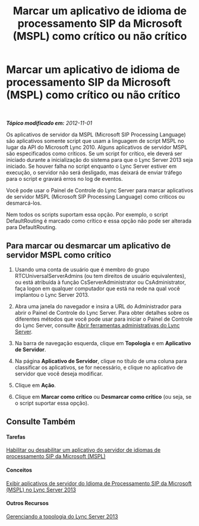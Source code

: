 ﻿---
title: Marcar um aplicativo de idioma de processamento SIP da Microsoft (MSPL) como crítico ou não crítico
TOCTitle: Marcar um aplicativo de idioma de processamento SIP da Microsoft (MSPL) como crítico ou não crítico
ms:assetid: df68fdc6-b7e6-4f07-acdc-0cd4c2c888a1
ms:mtpsurl: https://technet.microsoft.com/pt-br/library/Gg182598(v=OCS.15)
ms:contentKeyID: 49308356
ms.date: 05/19/2016
mtps_version: v=OCS.15
ms.translationtype: HT
---

# Marcar um aplicativo de idioma de processamento SIP da Microsoft (MSPL) como crítico ou não crítico

 

_**Tópico modificado em:** 2012-11-01_

Os aplicativos de servidor da MSPL (Microsoft SIP Processing Language) são aplicativos somente script que usam a linguagem de script MSPL no lugar da API do Microsoft Lync 2010. Alguns aplicativos de servidor MSPL são especificados como críticos. Se um script for crítico, ele deverá ser iniciado durante a inicialização do sistema para que o Lync Server 2013 seja iniciado. Se houver falha no script enquanto o Lync Server estiver em execução, o servidor não será desligado, mas deixará de enviar tráfego para o script e gravará erros no log de eventos.

Você pode usar o Painel de Controle do Lync Server para marcar aplicativos de servidor MSPL (Microsoft SIP Processing Language) como críticos ou desmarcá-los.

Nem todos os scripts suportam essa opção. Por exemplo, o script DefaultRouting é marcado como crítico e essa opção não pode ser alterada para DefaultRouting.

## Para marcar ou desmarcar um aplicativo de servidor MSPL como crítico

1.  Usando uma conta de usuário que é membro do grupo RTCUniversalServerAdmins (ou tem direitos de usuário equivalentes), ou está atribuída à função CsServerAdministrator ou CsAdministrator, faça logon em qualquer computador que está na rede na qual você implantou o Lync Server 2013.

2.  Abra uma janela do navegador e insira a URL do Administrador para abrir o Painel de Controle do Lync Server. Para obter detalhes sobre os diferentes métodos que você pode usar para iniciar o Painel de Controle do Lync Server, consulte [Abrir ferramentas administrativas do Lync Server](lync-server-2013-open-lync-server-administrative-tools.md).

3.  Na barra de navegação esquerda, clique em **Topologia** e em **Aplicativo de Servidor**.

4.  Na página **Aplicativo de Servidor**, clique no título de uma coluna para classificar os aplicativos, se for necessário, e clique no aplicativo de servidor que você deseja modificar.

5.  Clique em **Ação**.

6.  Clique em **Marcar como crítico** ou **Desmarcar como crítico** (ou seja, se o script suportar essa opção).

## Consulte Também

#### Tarefas

[Habilitar ou desabilitar um aplicativo do servidor de idiomas de processamento SIP da Microsoft (MSPL)](lync-server-2013-enable-or-disable-a-microsoft-sip-processing-language-mspl-server-application.md)  

#### Conceitos

[Exibir aplicativos de servidor do Idioma de Processamento SIP da Microsoft (MSPL) no Lync Server 2013](lync-server-2013-view-microsoft-sip-processing-language-mspl-server-applications.md)  

#### Outros Recursos

[Gerenciando a topologia do Lync Server 2013](lync-server-2013-managing-the-lync-server-topology.md)

